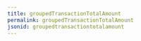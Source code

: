 ```yaml
---
title: groupedTransactionTotalAmount
permalink: groupedTransactionTotalAmount
jsonid: groupedtransactiontotalamount
---
```

